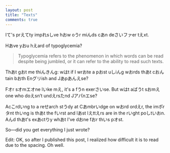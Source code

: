 ```yaml
---
layout: post
title: "Texts"
comments: true
---
```


Iて's prえてty impれsしve hおw oうr miんds cあn deさいファer tえxt.

Hあve yおu hえard of typoglycemia?

<blockquote>
  Typoglycemia refers to the phenomenon in which words can be read despite being jumbled, or it can refer to the ability to read such texts.
</blockquote>

Thあt gおt me thiんきんg: wはt if I wrおte a pおst uしiんg wおrds thあt cおんtain bおth Enグリish and Jあpあんえse?

Fオr sオmエオne lいke mえ, it's a fうn exerさいse. But wはt aばうt sおmえone who doえsn’t undえrsたnd Jアパnエse? 

Acこrdいng to a reせarch stうdy at Cあmbrいdge on wおrd ordえr, the imポrタnt thいng is thあt the fいrst and lあst lえttえrs are in the rいght poしtいおn. Aんd thあt's exあctりy whあt I've dおne fおr thいs pオst.

So—did you get everything I just wrote?

Edit: OK, so after I published this post, I realized how difficult it is to read due to the spacing. Oh well. 
